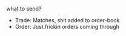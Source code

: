what to send?

- Trade: Matches, shit added to order-book
- Order: Just frickin orders coming through
